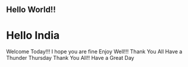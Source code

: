 ## Hello World!!
# Hello India
Welcome Today!!!
I hope you are fine
Enjoy Well!!!
Thank You All
Have a Thunder Thursday
Thank You All!!
Have a Great Day
